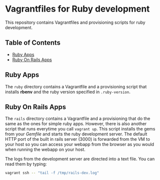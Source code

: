 Vagrantfiles for Ruby development
==================================

This repository contains Vagrantfiles and provisioning scripts for ruby development.

Table of Contents
------------------
* [Ruby Apps](#ruby-apps)
* [Ruby On Rails Apps](#ruby-on-rails-apps)

Ruby Apps
----------
The `ruby` directory contains a Vagrantfile and a provisioning script that installs **rbenv** and the ruby version specified in `.ruby-version`.

Ruby On Rails Apps
-------------------
The `rails` directory contains a Vagrantfile and a provisioning that do the same as the ones for simple ruby apps.
However, there is also another script that runs everytime you call `vagrant up`. This script installs the gems from your *Gemfile* and starts the ruby development server.
The default HTTP port of the built in rails server (3000) is forwarded from the VM to your host so you can access your webapp from the browser as you would when running the webapp on your host.

The logs from the development server are directed into a text file. You can read them by typing:

```bash
vagrant ssh -- "tail -f /tmp/rails-dev.log"
```
